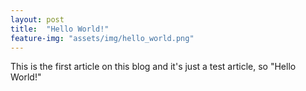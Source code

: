 ```yaml
---
layout: post
title:  "Hello World!"
feature-img: "assets/img/hello_world.png"
---
```


This is the first article on this blog and it's just a test article, so "Hello World!"
